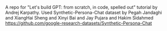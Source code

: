 A repo for "Let's build GPT: from scratch, in code, spelled out" tutorial by Andrej Karpathy.
Used Synthetic-Persona-Chat dataset by Pegah Jandaghi and XiangHai Sheng and Xinyi Bai and Jay Pujara and Hakim Sidahmed
https://github.com/google-research-datasets/Synthetic-Persona-Chat
